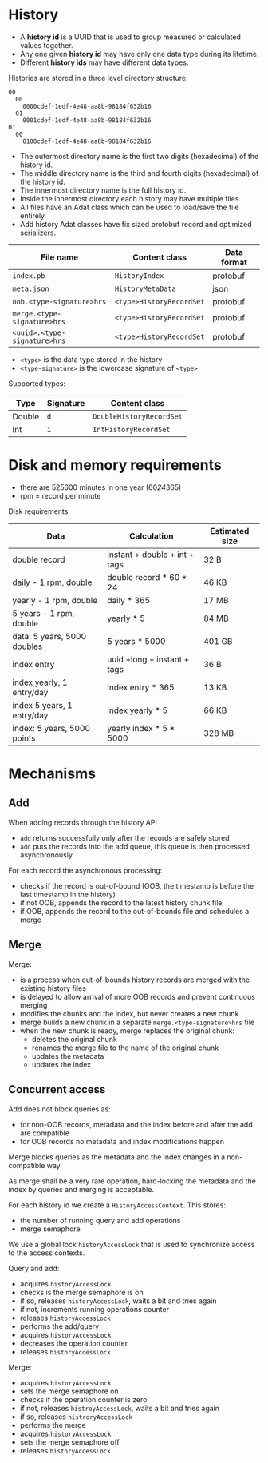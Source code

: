 # History

* A **history id** is a UUID that is used to group measured or calculated values together.
* Any one given **history id** may have only one data type during its lifetime.
* Different **history ids** may have different data types.

Histories are stored in a three level directory structure:

```text
00
  00
    0000cdef-1edf-4e48-aa8b-98184f632b16
  01
    0001cdef-1edf-4e48-aa8b-98184f632b16  
01
  00
    0100cdef-1edf-4e48-aa8b-98184f632b16
```

* The outermost directory name is the first two digits (hexadecimal) of the history id.
* The middle directory name is the third and fourth digits (hexadecimal) of the history id.
* The innermost directory name is the full history id.
* Inside the innermost directory each history may have multiple files.
* All files have an Adat class which can be used to load/save the file entirely.
* Add history Adat classes have fix sized protobuf record and optimized serializers.

| File name                    | Content class            | Data format |
|------------------------------|--------------------------|-------------| 
| `index.pb`                   | `HistoryIndex`           | protobuf    |
| `meta.json`                  | `HistoryMetaData`        | json        |
| `oob.<type-signature>hrs`    | `<type>HistoryRecordSet` | protobuf    |
| `merge.<type-signature>hrs`  | `<type>HistoryRecordSet` | protobuf    |
| `<uuid>.<type-signature>hrs` | `<type>HistoryRecordSet` | protobuf    |

* `<type>` is the data type stored in the history
* `<type-signature>` is the lowercase signature of `<type>`

Supported types:

| Type   | Signature | Content class            |
|--------|-----------|--------------------------|
| Double | `d`       | `DoubleHistoryRecordSet` |
| Int    | `i`       | `IntHistoryRecordSet`    |

# Disk and memory requirements

* there are 525600 minutes in one year (60*24*365)
* rpm = record per minute

Disk requirements

| Data                        | Calculation                   | Estimated size |
|-----------------------------|-------------------------------|----------------|
| double record               | instant + double + int + tags | 32 B           |
| daily - 1 rpm, double       | double record * 60 * 24       | 46 KB          |
| yearly - 1 rpm, double      | daily * 365                   | 17 MB          |
| 5 years - 1 rpm, double     | yearly * 5                    | 84 MB          | 
| data: 5 years, 5000 doubles | 5 years * 5000                | 401 GB         |
| index entry                 | uuid +long + instant + tags   | 36 B           |
| index yearly, 1 entry/day   | index entry * 365             | 13 KB          |
| index 5 years, 1 entry/day  | index yearly * 5              | 66 KB          |
| index: 5 years, 5000 points | yearly index * 5 * 5000       | 328 MB         |

# Mechanisms

## Add

When adding records through the history API

* `add` returns successfully only after the records are safely stored
* `add` puts the records into the add queue, this queue is then processed asynchronously

For each record the asynchronous processing:

* checks if the record is out-of-bound (OOB, the timestamp is before the last timestamp in the history)
* if not OOB, appends the record to the latest history chunk file
* if OOB, appends the record to the out-of-bounds file and schedules a merge

## Merge

Merge:

* is a process when out-of-bounds history records are merged with the existing history files
* is delayed to allow arrival of more OOB records and prevent continuous merging
* modifies the chunks and the index, but never creates a new chunk
* merge builds a new chunk in a separate `merge.<type-signature>hrs` file
* when the new chunk is ready, merge replaces the original chunk:
  * deletes the original chunk
  * renames the merge file to the name of the original chunk
  * updates the metadata
  * updates the index

## Concurrent access

Add does not block queries as:

- for non-OOB records, metadata and the index before and after the add are compatible
- for OOB records no metadata and index modifications happen

Merge blocks queries as the metadata and the index changes in a non-compatible way.

As merge shall be a very rare operation, hard-locking the metadata and the index
by queries and merging is acceptable.

For each history id we create a `HistoryAccessContext`. This stores:

* the number of running query and add operations
* merge semaphore

We use a global lock `historyAccessLock` that is used to synchronize access
to the access contexts.

Query and add:

* acquires `historyAccessLock`
* checks is the merge semaphore is on
* if so, releases `historyAccessLock`, waits a bit and tries again
* if not, increments running operations counter
* releases `historyAccessLock`
* performs the add/query
* acquires `historyAccessLock`
* decreases the operation counter
* releases `historyAccessLock`

Merge:

* acquires `historyAccessLock`
* sets the merge semaphore on
* checks if the operation counter is zero
* if not, releases `histroyAccessLock`, waits a bit and tries again
* if so, releases `histroryAccessLock`
* performs the merge
* acquires `historyAccessLock`
* sets the merge semaphore off
* releases `historyAccessLock`
